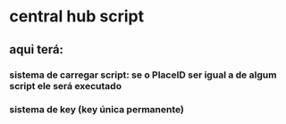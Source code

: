 # central hub script



## aqui terá:



### sistema de carregar script: se o PlaceID ser igual a de algum script ele será executado 

### sistema de key (key única permanente)
